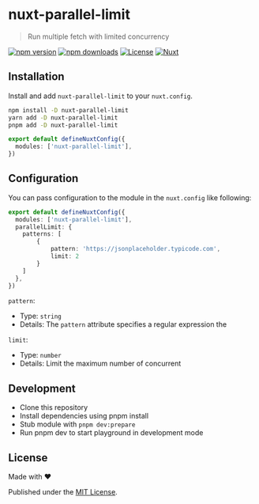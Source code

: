 
# nuxt-parallel-limit

> Run multiple fetch with limited concurrency

[![npm version][npm-version-src]][npm-version-href]
[![npm downloads][npm-downloads-src]][npm-downloads-href]
[![License][license-src]][license-href]
[![Nuxt][nuxt-src]][nuxt-href]

## Installation

Install and add `nuxt-parallel-limit` to your `nuxt.config`.

```bash
npm install -D nuxt-parallel-limit
yarn add -D nuxt-parallel-limit
pnpm add -D nuxt-parallel-limit
```

```ts
export default defineNuxtConfig({
  modules: ['nuxt-parallel-limit'],
})
```

## Configuration

You can pass configuration to the module in the `nuxt.config` like following:

```ts
export default defineNuxtConfig({
  modules: ['nuxt-parallel-limit'],
  parallelLimit: {
    patterns: [
        {
            pattern: 'https://jsonplaceholder.typicode.com',
            limit: 2
        }
    ]
  },
})
```

`pattern`:

- Type: `string`
- Details: The `pattern` attribute specifies a regular expression the

`limit`:

- Type: `number`
- Details: Limit the maximum number of concurrent

## Development

- Clone this repository
- Install dependencies using pnpm install
- Stub module with `pnpm dev:prepare`
- Run pnpm dev to start playground in development mode

## License

Made with ❤️

Published under the [MIT License](./LICENCE).

<!-- Badges -->

[npm-version-src]: https://img.shields.io/npm/v/nuxt-parallel-limit?style=flat-square
[npm-version-href]: https://npmjs.com/package/nuxt-parallel-limit
[npm-downloads-src]: https://img.shields.io/npm/dm/nuxt-parallel-limit?style=flat-square
[npm-downloads-href]: https://npmjs.com/package/nuxt-parallel-limit
[license-src]: https://img.shields.io/npm/l/@nuxtjs/color-mode.svg?style=flat&colorA=18181B&colorB=28CF8D
[license-href]: https://npmjs.com/package/@nuxtjs/color-mode
[nuxt-src]: https://img.shields.io/badge/Nuxt-18181B?logo=nuxt.js
[nuxt-href]: https://nuxt.com
